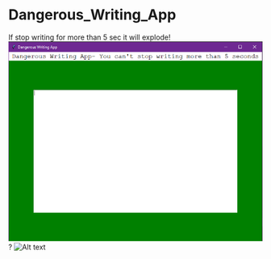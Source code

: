 # Dangerous_Writing_App
If stop writing for more than 5 sec it will explode!
![Alt text](Dangerous%20Writing%20App0.PNG?raw=true "Dangerous Writing App 0 ")
?
![Alt text](Dangerous%Writing%App.PNG?raw=true "Dangerous Writing App 1 ")
